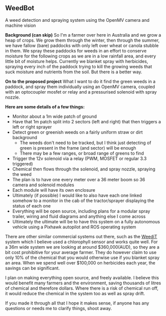 ## WeedBot
A weed detection and spraying system using the OpenMV camera and machine vision

**Background (can skip)**
So I'm a farmer over here in Australia and we grow a heap of crops. We grow them through the winter, then through the summer, we have fallow (bare) paddocks with only left over wheat or canola stubble in them. We spray these paddocks for weeds in an effort to conserve moisture for the following crops as we are in a low rainfall area, and every little bit of moisture helps. Currently we blanket spray with herbicides, spraying every inch of the paddock trying to kill the growing weeds that suck moisture and nutrients from the soil. But there is a better way.

**On to the proposed project**
What I want to do it find the green weeds in a paddock, and spray them individually using an OpenMV camera, coupled with an optocoupler mosfet or relay and a pressurised solenoid with spray nozzle.

**Here are some details of a few things:**
* Monitor about a 1m wide patch of ground
* Have that 1m patch split into 2 sectors (left and right) that then triggers a left or right sprayer
* Detect green or greenish weeds on a fairly uniform straw or dirt background
  * The weeds don't need to be tracked, but I think just detecting of green is present in the frame (and sector) will be enough
  * There may be a few ranges, or broad range of greens to find
* Trigger the 12v solenoid via a relay (PWM, MOSFET or regular 3.3 triggered)
* Chemical then flows through the solenoid, and spray nozzle, spraying the weed
* The plan is to have one every meter over a 36 meter boom so 36 camera and solenoid modules
* Each module will have its own enclosure
* Ultimately (if possible) I would like to also have each one linked somehow to a monitor in the cab of the tractor/sprayer displaying the status of each one
* Everything will be open source, including plans for a modular spray trailer, wiring and fluid diagrams and anything else I come across
* Ultimately the ultimate will be to have this system on a fully autonomous vehicle using a Pixhawk autopilot and ROS operating system

There are other similar commercial systems out there, such as the [WeediT](www.weedit.com) system which I believe used a chlorophyll sensor and works quite well. For a 36m wide system we are looking at around $360,000(AUD), so they are a bit cost prohibitive for your average farmer. They do however claim to use only 10% of the chemical that you would otherwise use if you blanket spray an area. When we spend well over $100,000 on herbicides each year, the savings can be significant.

I plan on making everything open source, and freely available. I believe this would benefit many farmers and the environment, saving thousands of litres of chemical and therefore dollars. Where there is a risk of chemical run off, it would reduce the chemical in the system too as well as spray drift.

If you made it through all that I hope it makes sense, if anyone has any questions or needs me to clarify things, shoot away.
